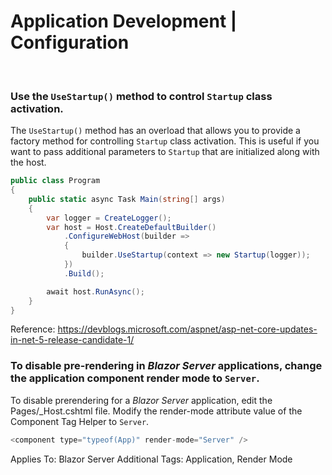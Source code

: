 # Application Development | Configuration
<br>


### Use the `UseStartup()` method to control `Startup` class activation.

The `UseStartup()` method has an overload that allows you to provide a factory method for controlling `Startup` class activation. This is useful if you want to pass 
additional parameters to `Startup` that are initialized along with the host.

```csharp
public class Program
{
    public static async Task Main(string[] args)
    {
        var logger = CreateLogger();
        var host = Host.CreateDefaultBuilder()
            .ConfigureWebHost(builder =>
            {
                builder.UseStartup(context => new Startup(logger));
            })
            .Build();

        await host.RunAsync();
    }
}
```

Reference: https://devblogs.microsoft.com/aspnet/asp-net-core-updates-in-net-5-release-candidate-1/
<br>


### To disable pre-rendering in _Blazor Server_ applications, change the application component render mode to `Server`.

To disable prerendering for a _Blazor Server_ application, edit the Pages/_Host.cshtml file. Modify the render-mode attribute value of the Component Tag Helper to `Server`.

```csharp
<component type="typeof(App)" render-mode="Server" />
```

Applies To: Blazor Server
Additional Tags: Application, Render Mode
<br>